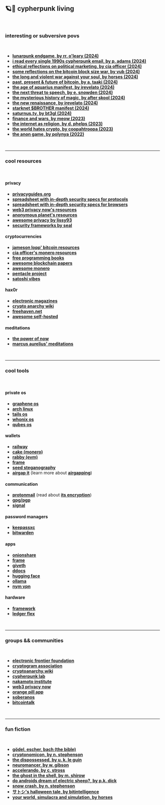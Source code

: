## 🪐🏴 cypherpunk living 

<br>

### interesting or subversive povs

<br>

* **[lunarpunk endgame, by rr. o'leary (2024)](https://www.youtube.com/watch?v=NmrpTB-mfQQ)**
* **[i read every single 1990s cypherpunk email, by p. adams (2024)](https://www.youtube.com/watch?v=4DtB96PlAtQ)**
* **[ethical reflections on political marketing, by cia officer (2024)](https://officercia.mirror.xyz/nC51fLlJU23QCgS0g809AKXnX7MqJxq6A9qym8z1vkY)**
* **[some reflections on the bitcoin block size war, by vub (2024)](https://vitalik.eth.limo/general/2024/05/31/blocksize.html)**
* **[the long and violent war against your soul, by horses (2024)](https://www.youtube.com/watch?v=Z7tCN4qOoRs)**
* **[past, present & future of bitcoin, by a. taaki (2024)](https://www.youtube.com/watch?v=Ul8p0nf6Hxo)**
* **[the age of aquarius manifest, by irevelato (2024)](https://www.youtube.com/watch?=DleBcSF7nuE)**
* **[the next threat to speech, by e. snowden (2024)](https://www.youtube.com/watch?v=XD-XU6Y3TfA)**
* **[the mysterious history of magic, by after skool (2024)](https://www.youtube.com/watch?v=q-inyoirs4o)**
* **[the new renaissance, by irevelato (2024)](https://www.youtube.com/watch?v=voB_rWvT2aE)**
* **[starknet $BROTHER manifest (2024)](https://www.supbro.fun/manifesto)**
* **[saturnus.tv, by bt3gl (2024)](https://saturnus.tv/)**
* **[finance and wars, by meow (2023)](https://meow.bio/finance-wars)**
* **[the internet as religion, by d. phelps (2023)](https://davidphelps.substack.com/p/the-internet-as-religion)**
* **[the world hates crypto, by coopahtroopa (2023)](https://coopahtroopa.mirror.xyz/kSuSb_2n3i29H31Jubf5qDL0CZi-T-Sve0e0PPVxQRM)**
* **[the anon game, by polynya (2022)](https://polynya.mirror.xyz/oruSLHzzOQOdZwX_DyQcL-fMvX4rSybhc1Z-MdndAW0)**

<br>

---

### cool resources

<br>

#### privacy

* **[privacyguides.org](https://privacyguides.github.io/privacyguides.org/en/basics/why-privacy-matters/)**
* **[spreadsheet with in-depth security specs for protocols](https://docs.google.com/spreadsheets/d/1-UlA4-tslROBDS9IqHalWVztqZo7uxlCeKPQ-8uoFOU/edit?gid=0#gid=0)**
* **[spreadsheet with in-depth security specs for browsers](https://privacytests.org/)**
* **[web3 privacy now's resources](https://web3privacy.info/)**
* **[anonymous planet's resources](https://anonymousplanet.org/)**
* **[awesome privacy by lissy93](https://github.com/Lissy93/awesome-privacy)**
* **[security frameworks by seal](https://frameworks.securityalliance.org/intro/introduction.html)**

#### cryptocurrencies

* **[jameson lopp' bitcoin resources](https://www.lopp.net/bitcoin-information.html)**
* **[cia officer's monero resources](https://telegra.ph/CIA-Officer--Monero-05-08)**
* **[free programming books](https://github.com/EbookFoundation/free-programming-books/tree/main)**
* **[awesome blockchain papers](https://github.com/decrypto-org/blockchain-papers)**
* **[awesome monero](https://github.com/PrivOci/awesome-monero)**
* **[pentacle project](https://pentacle.xyz/)**
* **[satoshi vibes](https://www.satoshivibes.com/)**
  
#### hax0r 

* **[electronic magazines](http://www.textfiles.com/magazines/)**
* **[crypto anarchy wiki](https://cryptoanarchy.wiki/)**
* **[freehaven.net](http://7fa6xlti5joarlmkuhjaifa47ukgcwz6tfndgax45ocyn4rixm632jid.onion/index.html)**
* **[awesome self-hosted](https://github.com/awesome-selfhosted/awesome-selfhosted)**

#### meditations

* **[the power of now](https://ia801000.us.archive.org/33/items/ThePowerOfNowEckhartTolle_201806/The%20Power%20Of%20Now%20-%20Eckhart%20Tolle.pdf)**
* **[marcus aurelius' meditations](https://www.gutenberg.org/files/55317/55317-h/55317-h.htm)**

<br>

----

### cool tools

<br>

#### private os

* **[graphene os](https://grapheneos.org/)**
* **[arch linux](https://archlinux.org/)**
* **[tails os](https://tails.net/index.en.html)**
* **[whonix os](https://www.whonix.org/)**
* **[qubes os](https://www.qubes-os.org/)**
  
#### wallets

* **[railway](https://www.railway.xyz/)**
* **[cake (monero)](https://cakewallet.com/)**
* **[rabby (evm)](https://rabby.io/)**
* **[frame](https://frame.sh/)**
* **[seed steganography](https://incoherency.co.uk/stegoseed/)**
* **[airgap it](https://airgap.it/)** (learn more about **[airgapping](https://airgapcomputer.com/)**)

#### communication

* **[protonmail](https://proton.me/mail)** (read about **[its encryption](https://proton.me/support/proton-mail-encryption-explained)**)
* **[gpg/pgp](https://github.com/autistic-symposium/shell-toolkit/tree/master/gpg)**
* **[signal](https://signal.org/)**

#### password managers

* **[keepassxc](https://keepassxc.org/)**
* **[bitwarden](https://bitwarden.com/)**

#### apps

* **[onionshare](https://onionshare.org/)**
* **[frame](https://frame.sh/)**
* **[giveth](https://giveth.io/)**
* **[ddocs](https://fileverse.io/)**
* **[hugging face](https://huggingface.co/)**
* **[ollama](https://ollama.com/)**
* **[nym vpn](https://nymvpn.com/en)**

#### hardware

* **[framework](https://frame.work/marketplace)**
* **[ledger flex](https://shop.ledger.com/pages/ledger-flex)**

<br>

---

### groups && communities

<br>

* **[electronic frontier foundation](https://www.eff.org/)**
* **[cryptogram association](https://www.cryptogram.org/)**
* **[cryptoanarchy.wiki](https://cryptoanarchy.wiki/sources/historical-sources-and-media-articles)**
* **[cypherpunk lab](https://github.com/cypherpunklab/manifesto)**
* **[nakamoto institute](https://nakamotoinstitute.org/)**
* **[web3 privacy now](https://web3privacy.info/)**
* **[orange pill app](https://www.orangepillapp.com/)**
* **[soberanos](https://soberanos.org/)**
* **[bitcointalk](https://bitcointalk.org/)**

<br>


---

### fun fiction

<br>

* **[gödel, escher, bach (the bible)](https://en.wikipedia.org/wiki/G%C3%B6del,_Escher,_Bach)**
* **[cryptonomicon, by n. stephenson](https://en.wikipedia.org/wiki/Cryptonomicon)**
* **[the dispossessed, by u. k. le guin](https://en.wikipedia.org/wiki/The_Dispossessed)**
* **[neuromancer, by w. gibson](https://en.wikipedia.org/wiki/Neuromancer)**
* **[accelerando, by c. stross](https://en.wikipedia.org/wiki/Accelerando)**
* **[the ghost in the shell, by m. shirow](https://en.wikipedia.org/wiki/Ghost_in_the_Shell_(manga))**
* **[do androids dream of electric sheep?, by p.k. dick](https://en.wikipedia.org/wiki/Do_Androids_Dream_of_Electric_Sheep%3F)**
* **[snow crash, by n. stephenson](https://en.wikipedia.org/wiki/Snow_Crash)**
* **[サトシ's halloween tale, by bitintelligence](https://www.youtube.com/watch?v=3a5UT8PXOkw)**
* **[your world, simulacra and simulation, by horses](https://www.youtube.com/watch?v=ZOkRF3Xp_4E)**
